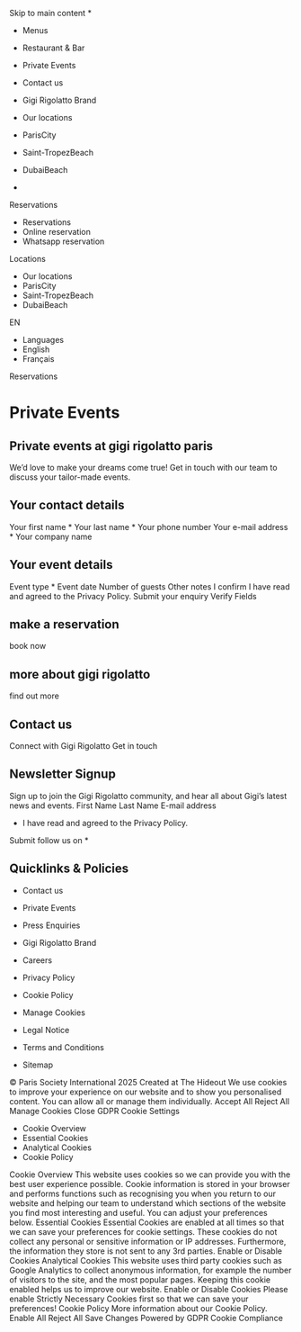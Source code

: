 Skip to main content
  * 

  * Menus
  * Restaurant & Bar
  * Private Events
  * Contact us
  * Gigi Rigolatto Brand


  * Our locations
  * ParisCity
  * Saint-TropezBeach
  * DubaiBeach


  * 

Reservations
  * Reservations
  * Online reservation
  * Whatsapp reservation


Locations
  * Our locations
  * ParisCity
  * Saint-TropezBeach
  * DubaiBeach


EN
  * Languages
  * English
  * Français


Reservations
# Private Events
## Private events at gigi rigolatto paris
We’d love to make your dreams come true! Get in touch with our team to discuss your tailor-made events.
## Your contact details
Your first name *
Your last name *
Your phone number
Your e-mail address *
Your company name
## Your event details
Event type *
Event date
Number of guests
Other notes
I confirm I have read and agreed to the Privacy Policy.
Submit your enquiry
Verify Fields
## make a reservation
book now
## more about gigi rigolatto
find out more
## Contact us
Connect with Gigi Rigolatto
Get in touch
## Newsletter Signup
Sign up to join the Gigi Rigolatto community, and hear all about Gigi’s latest news and events. 
First Name
Last Name
E-mail address
  * I have read and agreed to the Privacy Policy.


Submit
follow us on
  * 

## Quicklinks & Policies
  * Contact us
  * Private Events
  * Press Enquiries
  * Gigi Rigolatto Brand
  * Careers


  * Privacy Policy
  * Cookie Policy
  * Manage Cookies
  * Legal Notice
  * Terms and Conditions
  * Sitemap


© Paris Society International 2025 Created at The Hideout
We use cookies to improve your experience on our website and to show you personalised content. You can allow all or manage them individually.
Accept All Reject All Manage Cookies
Close GDPR Cookie Settings
  * Cookie Overview
  * Essential Cookies
  * Analytical Cookies
  * Cookie Policy


Cookie Overview
This website uses cookies so we can provide you with the best user experience possible. Cookie information is stored in your browser and performs functions such as recognising you when you return to our website and helping our team to understand which sections of the website you find most interesting and useful. You can adjust your preferences below.
Essential Cookies
Essential Cookies are enabled at all times so that we can save your preferences for cookie settings. These cookies do not collect any personal or sensitive information or IP addresses. Furthermore, the information they store is not sent to any 3rd parties.
Enable or Disable Cookies
Analytical Cookies
This website uses third party cookies such as Google Analytics to collect anonymous information, for example the number of visitors to the site, and the most popular pages. Keeping this cookie enabled helps us to improve our website.
Enable or Disable Cookies
Please enable Strictly Necessary Cookies first so that we can save your preferences!
Cookie Policy
More information about our Cookie Policy.
Enable All Reject All Save Changes
Powered by GDPR Cookie Compliance

